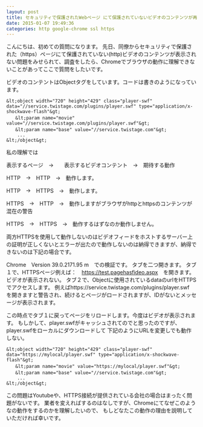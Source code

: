 ```yaml
---
layout: post
title: セキュリティで保護されたWebページ にて保護されていないビデオのコンテンツが再生されない
date: 2015-01-07 19:49:36
categories: http google-chrome ssl https
---
```

<p>こんにちは、初めての質問になります。
先日、同僚からセキュリティで保護された（https）ページにて保護されていない(http)ビデオのコンテンツが表示されない問題をみせられて、調査をしたら、Chromeでブラウザの動作に理解できないことがあってここで質問をしたいです。</p>

<p>ビデオのコンテントはObjectタグをしています。コードは書きのようになっています。</p>

```
&lt;object width="720" height="429" class="player-swf" data="//service.twistage.com/plugins/player.swf" type="application/x-shockwave-flash"&gt;
　　&lt;param name="movie" value="//service.twistage.com/plugins/player.swf"&gt;
　　&lt;param name="base" value="//service.twistage.com"&gt;
    ...
&lt;/object&gt;
```

<p>私の理解では</p>

<p>表示するページ　→　　表示するビデオコンテント　→　期待する動作</p>

<p>HTTP　→　HTTP　→　動作します。</p>

<p>HTTP　→　HTTPS　→　動作します。</p>

<p>HTTPS　→　HTTP　→　動作しますがブラウザがhttpとhttpsのコンテンツが混在の警告</p>

<p>HTTPS　→　HTTPS　→　動作するはずなのか動作しません。</p>

<p>両方HTTPSを使用して動作しないのはビデオフィードをホストするサーバー上の証明が正しくないとエラーが出たので動作しないのは納得できますが、納得できないのは下記の場合です。</p>

<p>Chrome　Version 39.0.2171.95 m　での検証です。
タブを二つ開きます。
タブ１で、HTTPSページ例えば：　<a href="https://test.pagehasfideo.aspx" rel="nofollow">https://test.pagehasfideo.aspx</a>　を開きます。ビデオが表示されない。
タブ２で、Objectに使用されているdataのurlをHTTPSでアクセスします。
例えばhttps://service.twistage.com/plugins/player.swf　を開きますと警告され、続けるとページがロードされますが、IDがないとメッセージが表示されます。</p>

<p>この時点でタブ１に戻ってページをリロードします。今度はビデオが表示されます。
もしかして、player.swfがキャッシュされてのでと思ったのですが、player.swfをローカルにダウンロードして
下記のようにURLを変更しでも動作しない。</p>

```
&lt;object width="720" height="429" class="player-swf" data="https://mylocal/player.swf" type="application/x-shockwave-flash"&gt;
　　&lt;param name="movie" value="https://mylocal/player.swf"&gt;
　　&lt;param name="base" value="//service.twistage.com"&gt;
    ...
&lt;/object&gt;
```

<p>この問題はYoutubeや、HTTPS接続が提供されている会社の場合はまったく問題がないです。
業者を変えればするのはなしですが、Chromeにてなぜこのようなの動作をするのかを理解したいので、
もしどなたこの動作の理由を説明していただければ幸いです。</p>

